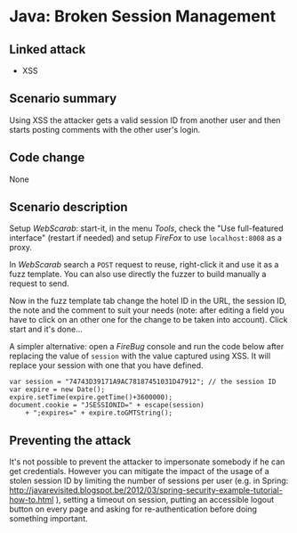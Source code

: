 Java: Broken Session Management
===============================

Linked attack
-------------

- XSS

Scenario summary
----------------

Using XSS the attacker gets a valid session ID from another user and
then starts posting comments with the other user's login.

Code change
-----------

None

Scenario description
--------------------

Setup *WebScarab*: start-it, in the menu *Tools*, check the "Use full-featured
interface" (restart if needed) and setup *FireFox* to use `localhost:8008` as
a proxy.

In *WebScarab* search a `POST` request to reuse, right-click it and use it as
a fuzz template. You can also use directly the fuzzer to build manually a
request to send.

Now in the fuzz template tab change the hotel ID in the URL, the
session ID, the note and the comment to suit your needs (note: after
editing a field you have to click on an other one for the change to be
taken into account). Click start and it's done...

A simpler alternative: open a *FireBug* console and run the code below after
replacing the value of `session` with the value captured using XSS.
It will replace your session with one that you have defined.

	var session = "74743D39171A9AC78187451031D47912"; // the session ID
	var expire = new Date();
	expire.setTime(expire.getTime()+3600000);
	document.cookie = "JSESSIONID=" + escape(session)
		+ ";expires=" + expire.toGMTString();


Preventing the attack
---------------------

It's not possible to prevent the attacker to impersonate somebody if
he can get credentials. However you can mitigate the impact of the
usage of a stolen session ID by limiting the number of sessions per
user (e.g. in Spring:
<http://javarevisited.blogspot.be/2012/03/spring-security-example-tutorial-how-to.html>
), setting a timeout on session, putting an accessible logout button on
every page and asking for re-authentication before doing something important.
